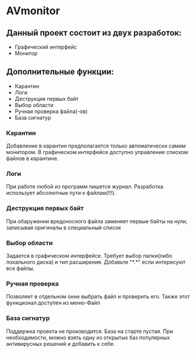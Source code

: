 # AVmonitor
<h2>Данный проект состоит из двух разработок:</h2>
<ul>
  <li>Графический интерфейс</li>
  <li>Монитор</li>
</ul>
<h2>Дополнительные функции:</h2>
<ul>
  <li>Карантин</li>
  <li>Логи</li>
  <li>Деструкция первых байт</li>
  <li>Выбор области</li>
  <li>Ручная проверка файла(-ов)</li>
  <li>База сигнатур</li>
</ul>
<h3>Карантин</h3>
<p>Добавление в карантин предполагается только автоматически самим монитором. В графическом интерфейсе доступно управление списком файлов в карантине.</p>
<h3>Логи</h3>
<p>При работе любой из программ пишется журнал. Разработка использует абсолютные пути к файлам(!!!).</p>
<h3>Деструкция первых байт</h3>
<p>При обаружении вредоносного файла заменяет первые байты на нули, записывая оригиналы в специальный список</p>
<h3>Выбор области</h3>
<p>Задается в графическом интерфейсе. Требует выбор папки(либо локального диска) и тип расширения. Добавьте "*.*" если интересуют все файлы.</p>
<h3>Ручная проверка</h3>
<p>Позволяет в отдельном окне выбрать файл и проверить его. Также этот функционал доступен из меню-Файл</p>
<h3>База сигнатур</h3>
<p>Поддержка проекта не производится. База на старте пустая. При необходимости, можно взять одну из открытых баз популярных антивирусных решений и добавить к себе.</p>

